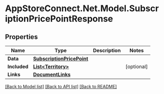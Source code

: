 # AppStoreConnect.Net.Model.SubscriptionPricePointResponse

## Properties

Name | Type | Description | Notes
------------ | ------------- | ------------- | -------------
**Data** | [**SubscriptionPricePoint**](SubscriptionPricePoint.md) |  | 
**Included** | [**List&lt;Territory&gt;**](Territory.md) |  | [optional] 
**Links** | [**DocumentLinks**](DocumentLinks.md) |  | 

[[Back to Model list]](../README.md#documentation-for-models) [[Back to API list]](../README.md#documentation-for-api-endpoints) [[Back to README]](../README.md)

